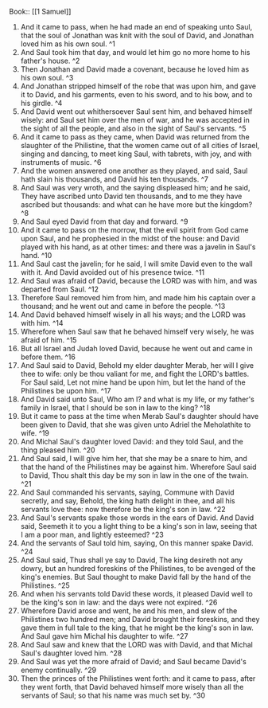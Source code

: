  Book:: [[1 Samuel]]
 1. And it came to pass, when he had made an end of speaking unto Saul, that the soul of Jonathan was knit with the soul of David, and Jonathan loved him as his own soul. ^1
 2. And Saul took him that day, and would let him go no more home to his father's house. ^2
 3. Then Jonathan and David made a covenant, because he loved him as his own soul. ^3
 4. And Jonathan stripped himself of the robe that was upon him, and gave it to David, and his garments, even to his sword, and to his bow, and to his girdle. ^4
 5. And David went out whithersoever Saul sent him, and behaved himself wisely: and Saul set him over the men of war, and he was accepted in the sight of all the people, and also in the sight of Saul's servants. ^5
 6. And it came to pass as they came, when David was returned from the slaughter of the Philistine, that the women came out of all cities of Israel, singing and dancing, to meet king Saul, with tabrets, with joy, and with instruments of music. ^6
 7. And the women answered one another as they played, and said, Saul hath slain his thousands, and David his ten thousands. ^7
 8. And Saul was very wroth, and the saying displeased him; and he said, They have ascribed unto David ten thousands, and to me they have ascribed but thousands: and what can he have more but the kingdom? ^8
 9. And Saul eyed David from that day and forward. ^9
 10. And it came to pass on the morrow, that the evil spirit from God came upon Saul, and he prophesied in the midst of the house: and David played with his hand, as at other times: and there was a javelin in Saul's hand. ^10
 11. And Saul cast the javelin; for he said, I will smite David even to the wall with it. And David avoided out of his presence twice. ^11
 12. And Saul was afraid of David, because the LORD was with him, and was departed from Saul. ^12
 13. Therefore Saul removed him from him, and made him his captain over a thousand; and he went out and came in before the people. ^13
 14. And David behaved himself wisely in all his ways; and the LORD was with him. ^14
 15. Wherefore when Saul saw that he behaved himself very wisely, he was afraid of him. ^15
 16. But all Israel and Judah loved David, because he went out and came in before them. ^16
 17. And Saul said to David, Behold my elder daughter Merab, her will I give thee to wife: only be thou valiant for me, and fight the LORD's battles. For Saul said, Let not mine hand be upon him, but let the hand of the Philistines be upon him. ^17
 18. And David said unto Saul, Who am I? and what is my life, or my father's family in Israel, that I should be son in law to the king? ^18
 19. But it came to pass at the time when Merab Saul's daughter should have been given to David, that she was given unto Adriel the Meholathite to wife. ^19
 20. And Michal Saul's daughter loved David: and they told Saul, and the thing pleased him. ^20
 21. And Saul said, I will give him her, that she may be a snare to him, and that the hand of the Philistines may be against him. Wherefore Saul said to David, Thou shalt this day be my son in law in the one of the twain. ^21
 22. And Saul commanded his servants, saying, Commune with David secretly, and say, Behold, the king hath delight in thee, and all his servants love thee: now therefore be the king's son in law. ^22
 23. And Saul's servants spake those words in the ears of David. And David said, Seemeth it to you a light thing to be a king's son in law, seeing that I am a poor man, and lightly esteemed? ^23
 24. And the servants of Saul told him, saying, On this manner spake David. ^24
 25. And Saul said, Thus shall ye say to David, The king desireth not any dowry, but an hundred foreskins of the Philistines, to be avenged of the king's enemies. But Saul thought to make David fall by the hand of the Philistines. ^25
 26. And when his servants told David these words, it pleased David well to be the king's son in law: and the days were not expired. ^26
 27. Wherefore David arose and went, he and his men, and slew of the Philistines two hundred men; and David brought their foreskins, and they gave them in full tale to the king, that he might be the king's son in law. And Saul gave him Michal his daughter to wife. ^27
 28. And Saul saw and knew that the LORD was with David, and that Michal Saul's daughter loved him. ^28
 29. And Saul was yet the more afraid of David; and Saul became David's enemy continually. ^29
 30. Then the princes of the Philistines went forth: and it came to pass, after they went forth, that David behaved himself more wisely than all the servants of Saul; so that his name was much set by. ^30

